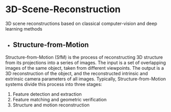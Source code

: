 # 3D-Scene-Reconstruction
3D scene reconstructions based on classical computer-vision and deep learning methods
* ## Structure-from-Motion
Structure-from-Motion (SfM) is the process of reconstructing 3D structure from its projections into a series of images. The input is a set of overlapping images of the same object, taken from different viewpoints. The output is a 3D reconstruction of the object, and the reconstructed intrinsic and extrinsic camera parameters of all images. Typically, Structure-from-Motion systems divide this process into three stages:
   1. Feature detection and extraction
   2. Feature matching and geometric verification
   3. Structure and motion reconstruction

